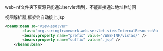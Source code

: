web-inf文件夹下资源只能通过servlet看到，不能直接通过地址栏访问

视图解析器,框架会自动接上.jsp,
```xml
<beans:bean id="viewResolver"
        class="org.springframework.web.servlet.view.InternalResourceViewResolver">
        <beans:property name="prefix" value="/WEB-INF/vistas/" />
        <beans:property name="suffix" value=".jsp" />
    </beans:bean>
```
